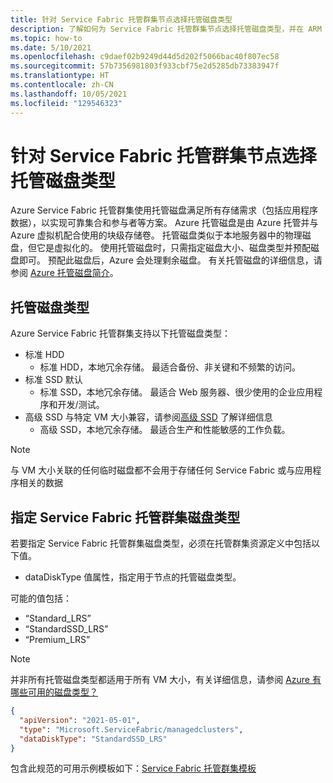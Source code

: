 ```yaml
---
title: 针对 Service Fabric 托管群集节点选择托管磁盘类型
description: 了解如何为 Service Fabric 托管群集节点选择托管磁盘类型，并在 ARM 模板中进行配置。
ms.topic: how-to
ms.date: 5/10/2021
ms.openlocfilehash: c9daef02b9249d44d5d202f5066bac40f807ec58
ms.sourcegitcommit: 57b7356981803f933cbf75e2d5285db73383947f
ms.translationtype: HT
ms.contentlocale: zh-CN
ms.lasthandoff: 10/05/2021
ms.locfileid: "129546323"
---
```

# <a name="select-managed-disk-types-for-service-fabric-managed-cluster-nodes"></a>针对 Service Fabric 托管群集节点选择托管磁盘类型

Azure Service Fabric 托管群集使用托管磁盘满足所有存储需求（包括应用程序数据），以实现可靠集合和参与者等方案。 Azure 托管磁盘是由 Azure 托管并与 Azure 虚拟机配合使用的块级存储卷。 托管磁盘类似于本地服务器中的物理磁盘，但它是虚拟化的。 使用托管磁盘时，只需指定磁盘大小、磁盘类型并预配磁盘即可。 预配此磁盘后，Azure 会处理剩余磁盘。 有关托管磁盘的详细信息，请参阅 [Azure 托管磁盘简介](../virtual-machines/managed-disks-overview.md)。

## <a name="managed-disk-types"></a>托管磁盘类型

Azure Service Fabric 托管群集支持以下托管磁盘类型：
* 标准 HDD
    * 标准 HDD，本地冗余存储。 最适合备份、非关键和不频繁的访问。 
* 标准 SSD 默认
    * 标准 SSD，本地冗余存储。 最适合 Web 服务器、很少使用的企业应用程序和开发/测试。
* 高级 SSD 与特定 VM 大小兼容，请参阅[高级 SSD](../virtual-machines/disks-types.md#premium-ssd) 了解详细信息
    * 高级 SSD，本地冗余存储。 最适合生产和性能敏感的工作负载。

>[!NOTE]
> 与 VM 大小关联的任何临时磁盘都不会用于存储任何 Service Fabric 或与应用程序相关的数据

## <a name="specifying-a-service-fabric-managed-cluster-disk-type"></a>指定 Service Fabric 托管群集磁盘类型

若要指定 Service Fabric 托管群集磁盘类型，必须在托管群集资源定义中包括以下值。

* dataDiskType 值属性，指定用于节点的托管磁盘类型。

可能的值包括：
* “Standard_LRS”
* “StandardSSD_LRS”
* “Premium_LRS”
>[!NOTE]
> 并非所有托管磁盘类型都适用于所有 VM 大小，有关详细信息，请参阅 [Azure 有哪些可用的磁盘类型？](../virtual-machines/disks-types.md)

```json
{
  "apiVersion": "2021-05-01",
  "type": "Microsoft.ServiceFabric/managedclusters",
  "dataDiskType": "StandardSSD_LRS"
}
```

包含此规范的可用示例模板如下：[Service Fabric 托管群集模板](https://github.com/Azure-Samples/service-fabric-cluster-templates)
